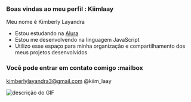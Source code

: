### Boas vindas ao meu perfil : Kiimlaay

Meu nome é Kimberly Layandra

- Estou estudando na [Alura](https://www.alura.com.br)
- Estou me desenvolvendo na linguagem JavaScript
- Utilizo esse espaço para minha organização e compartilhamento dos meus projetos desenvolvidos

### Você pode entrar em contato comigo :mailbox

kimberlylayandra3@gmail.com
@kiim_laay

![descrição do GIF]( https://tenor.com/dnfySMK584y.gif )
